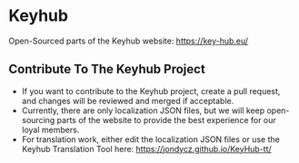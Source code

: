 # Keyhub
Open-Sourced parts of the Keyhub website: https://key-hub.eu/

## Contribute To The Keyhub Project
- If you want to contribute to the Keyhub project, create a pull request, and changes will be reviewed and merged if acceptable.
- Currently, there are only localization JSON files, but we will keep open-sourcing parts of the website to provide the best experience for our loyal members.
- For translation work, either edit the localization JSON files or use the Keyhub Translation Tool here: https://jondycz.github.io/KeyHub-tt/
